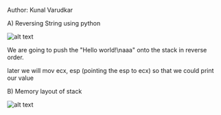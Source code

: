 Author: Kunal Varudkar

A) Reversing String using python



![alt text](https://raw.githubusercontent.com/kunalvarudkar/x86-Assembly-Language-and-Shellcoding-on-Linux/master/Shellcode/Helloworld_using_Stack/reverse%20string.png)

We are going to push the "Hello world!\naaa" onto the stack in reverse order.

later we will mov ecx, esp (pointing the esp to ecx) so that we could print our value


B) Memory layout of stack


![alt text](https://raw.githubusercontent.com/kunalvarudkar/x86-Assembly-Language-and-Shellcoding-on-Linux/master/Shellcode/Helloworld_using_Stack/stack_layout.png)

